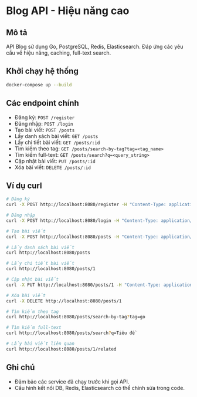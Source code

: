 # Blog API - Hiệu năng cao

## Mô tả
API Blog sử dụng Go, PostgreSQL, Redis, Elasticsearch. Đáp ứng các yêu cầu về hiệu năng, caching, full-text search.

## Khởi chạy hệ thống

```sh
docker-compose up --build
```

## Các endpoint chính

- Đăng ký: `POST /register`
- Đăng nhập: `POST /login`
- Tạo bài viết: `POST /posts`
- Lấy danh sách bài viết: `GET /posts`
- Lấy chi tiết bài viết: `GET /posts/:id`
- Tìm kiếm theo tag: `GET /posts/search-by-tag?tag=<tag_name>`
- Tìm kiếm full-text: `GET /posts/search?q=<query_string>`
- Cập nhật bài viết: `PUT /posts/:id`
- Xóa bài viết: `DELETE /posts/:id`

## Ví dụ curl

```sh
# Đăng ký
curl -X POST http://localhost:8080/register -H "Content-Type: application/json" -d '{"username":"user1","password":"pass"}'

# Đăng nhập
curl -X POST http://localhost:8080/login -H "Content-Type: application/json" -d '{"username":"user1","password":"pass"}'

# Tạo bài viết
curl -X POST http://localhost:8080/posts -H "Content-Type: application/json" -d '{"title":"Tiêu đề","content":"Nội dung","tags":["go","api"],"user_id":1}'

# Lấy danh sách bài viết
curl http://localhost:8080/posts

# Lấy chi tiết bài viết
curl http://localhost:8080/posts/1

# Cập nhật bài viết
curl -X PUT http://localhost:8080/posts/1 -H "Content-Type: application/json" -d '{"title":"Tiêu đề mới","content":"Nội dung mới","tags":["go","update"],"user_id":1}'

# Xóa bài viết
curl -X DELETE http://localhost:8080/posts/1

# Tìm kiếm theo tag
curl http://localhost:8080/posts/search-by-tag?tag=go

# Tìm kiếm full-text
curl http://localhost:8080/posts/search?q=Tiêu đề

# Lấy bài viết liên quan
curl http://localhost:8080/posts/1/related
```

## Ghi chú
- Đảm bảo các service đã chạy trước khi gọi API.
- Cấu hình kết nối DB, Redis, Elasticsearch có thể chỉnh sửa trong code.

